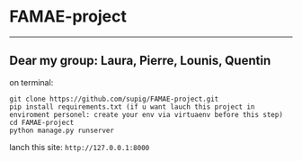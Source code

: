 # FAMAE-project
---
Dear my group: Laura, Pierre, Lounis, Quentin
---
on terminal:
```terminal
git clone https://github.com/supig/FAMAE-project.git
pip install requirements.txt (if u want lauch this project in enviroment personel: create your env via virtuaenv before this step)
cd FAMAE-project
python manage.py runserver
```
lanch this site: `http://127.0.0.1:8000`
